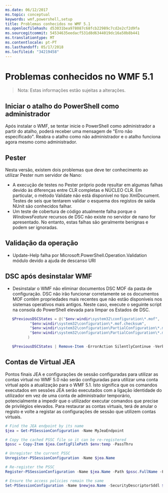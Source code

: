 ```yaml
---
ms.date: 06/12/2017
ms.topic: conceptual
keywords: wmf,powershell,setup
title: Problemas conhecidos no WMF 5.1
ms.openlocfilehash: d53031bea978087c68fcb22989c7cd2e2cf2d9fa
ms.sourcegitcommit: 54534635eedacf531d8d6344019dc16a50b8b441
ms.translationtype: MT
ms.contentlocale: pt-PT
ms.lasthandoff: 05/17/2018
ms.locfileid: "34219458"
---
```

# <a name="known-issues-in-wmf-51"></a>Problemas conhecidos no WMF 5.1 #

> Nota: Estas informações estão sujeitas a alterações.

## <a name="starting-powershell-shortcut-as-administrator"></a>Iniciar o atalho do PowerShell como administrador
Após instalar o WMF, se tentar inicie o PowerShell como administrador a partir do atalho, poderá receber uma mensagem de "Erro não especificado".
Reabra o atalho como não administrador e o atalho funciona agora mesmo como administrador.

## <a name="pester"></a>Pester
Nesta versão, existem dois problemas que deve ter conhecimento ao utilizar Pester num servidor de Nano:

* A execução de testes no Pester próprio pode resultar em algumas falhas devido às diferenças entre CLR completas e NÚCLEO CLR. Em particular, o método Validate não está disponível no tipo XmlDocument. Testes de seis que tentarem validar o esquema dos registos de saída NUnit são conhecidos falhar.
* Um teste de cobertura de código atualmente falha porque o *WindowsFeature* recursos de DSC não existe no servidor de nano for apresentado. No entanto, estas falhas são geralmente benignas e podem ser ignoradas.

## <a name="operation-validation"></a>Validação da operação

* Update-Help falha por Microsoft.PowerShell.Operation.Validation módulo devido a ajuda de descanso URI

## <a name="dsc-after-uninstall-wmf"></a>DSC após desinstalar WMF
* Desinstalar o WMF não eliminar documentos DSC MOF da pasta de configuração. DSC não irão funcionar corretamente se os documentos MOF contêm propriedades mais recentes que não estão disponíveis nos sistemas operativos mais antigos. Neste caso, execute o seguinte script na consola do PowerShell elevada para limpar os Estados de DSC.
 ```powershell
    $PreviousDSCStates = @("$env:windir\system32\configuration\*.mof",
            "$env:windir\system32\configuration\*.mof.checksum",
            "$env:windir\system32\configuration\PartialConfiguration\*.mof",
            "$env:windir\system32\configuration\PartialConfiguration\*.mof.checksum"
           )

    $PreviousDSCStates | Remove-Item -ErrorAction SilentlyContinue -Verbose
 ```

## <a name="jea-virtual-accounts"></a>Contas de Virtual JEA
Pontos finais JEA e configurações de sessão configuradas para utilizar as contas virtual no WMF 5.0 não serão configuradas para utilizar uma conta virtual após a atualização para o WMF 5.1.
Isto significa que os comandos executados em sessões JEA serão executados com a ligação identidade do utilizador em vez de uma conta de administrador temporário, potencialmente a impedir que o utilizador executar comandos que precise de privilégios elevados.
Para restaurar as contas virtuais, terá de anular o registo e volte a registar as configurações de sessão que utilizem contas virtuais.

```powershell
# Find the JEA endpoint by its name
$jea = Get-PSSessionConfiguration -Name MyJeaEndpoint

# Copy the cached PSSC file so it can be re-registered
$pssc = Copy-Item $jea.ConfigFilePath $env:temp -PassThru

# Unregister the current PSSC
Unregister-PSSessionConfiguration -Name $jea.Name

# Re-register the PSSC
Register-PSSessionConfiguration -Name $jea.Name -Path $pssc.FullName -Force

# Ensure the access policies remain the same
Set-PSSessionConfiguration -Name $newjea.Name -SecurityDescriptorSddl $jea.SecurityDescriptorSddl
```
